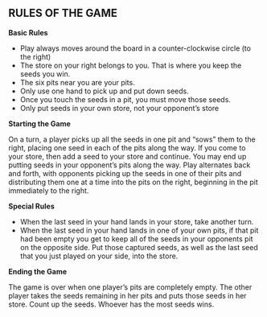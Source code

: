 ## RULES OF THE GAME

**Basic Rules**
* Play always moves around the board in a counter-clockwise circle (to the right)
* The store on your right belongs to you. That is where you keep the seeds you win.
* The six pits near you are your pits.
* Only use one hand to pick up and put down seeds.
* Once you touch the seeds in a pit, you must move those seeds.
* Only put seeds in your own store, not your opponent’s store

**Starting the Game**

On a turn, a player picks up all the seeds in one pit and “sows” them to the right, placing one
seed in each of the pits along the way. If you come to your store, then add a seed to your store
and continue. You may end up putting seeds in your opponent’s pits along the way.
Play alternates back and forth, with opponents picking up the seeds in one of their pits and
distributing them one at a time into the pits on the right, beginning in the pit immediately to the
right.

**Special Rules**
* When the last seed in your hand lands in your store, take another turn.
* When the last seed in your hand lands in one of your own pits, if that pit had been empty you
get to keep all of the seeds in your opponents pit on the opposite side. Put those captured seeds,
as well as the last seed that you just played on your side, into the store.

**Ending the Game**

The game is over when one player’s pits are completely empty. The other player takes the seeds
remaining in her pits and puts those seeds in her store. Count up the seeds. Whoever has the most
seeds wins.
